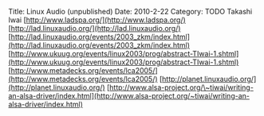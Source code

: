 Title: Linux Audio (unpublished)
Date: 2010-2-22
Category: TODO
Takashi Iwai [http://www.ladspa.org/](http://www.ladspa.org/) [http://lad.linuxaudio.org/](http://lad.linuxaudio.org/)
[http://lad.linuxaudio.org/events/2003_zkm/index.html](http://lad.linuxaudio.org/events/2003_zkm/index.html)
[http://www.ukuug.org/events/linux2003/prog/abstract-TIwai-1.shtml](http://www.ukuug.org/events/linux2003/prog/abstract-TIwai-1.shtml)
[http://www.metadecks.org/events/lca2005/](http://www.metadecks.org/events/lca2005/)
[http://planet.linuxaudio.org/](http://planet.linuxaudio.org/)
[http://www.alsa-project.org/\~tiwai/writing-an-alsa-driver/index.html](http://www.alsa-project.org/~tiwai/writing-an-alsa-driver/index.html)
